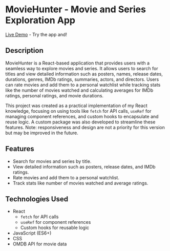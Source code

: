 # MovieHunter - Movie and Series Exploration App

[Live Demo](https://movie-hunter-inky.vercel.app/) - Try the app and!

## Description

MovieHunter is a React-based application that provides users with a seamless way to explore movies and series. It allows users to search for titles and view detailed information such as posters, names, release dates, durations, genres, IMDb ratings, summaries, actors, and directors. Users can rate movies and add them to a personal watchlist while tracking stats like the number of movies watched and calculating averages for IMDb ratings, personal ratings, and movie durations.

This project was created as a practical implementation of my React knowledge, focusing on using tools like `fetch` for API calls, `useRef` for managing component references, and custom hooks to encapsulate and reuse logic. A custom package was also developed to streamline these features. Note: responsiveness and design are not a priority for this version but may be improved in the future.

## Features

- Search for movies and series by title.
- View detailed information such as posters, release dates, and IMDb ratings.
- Rate movies and add them to a personal watchlist.
- Track stats like number of movies watched and average ratings.

## Technologies Used

- React
  - `fetch` for API calls
  - `useRef` for component references
  - Custom hooks for reusable logic
- JavaScript (ES6+)
- CSS
- OMDB API for movie data

